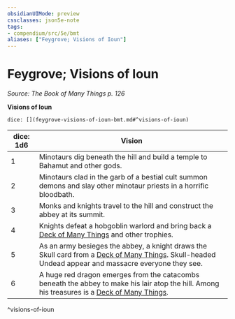 ```yaml
---
obsidianUIMode: preview
cssclasses: json5e-note
tags:
- compendium/src/5e/bmt
aliases: ["Feygrove; Visions of Ioun"]
---
```

# Feygrove; Visions of Ioun
*Source: The Book of Many Things p. 126* 

**Visions of Ioun**

`dice: [](feygrove-visions-of-ioun-bmt.md#^visions-of-ioun)`

| dice: 1d6 | Vision |
|-----------|--------|
| 1 | Minotaurs dig beneath the hill and build a temple to Bahamut and other gods. |
| 2 | Minotaurs clad in the garb of a bestial cult summon demons and slay other minotaur priests in a horrific bloodbath. |
| 3 | Monks and knights travel to the hill and construct the abbey at its summit. |
| 4 | Knights defeat a hobgoblin warlord and bring back a [Deck of Many Things](/Systems/5e/items/deck-of-many-things.md) and other trophies. |
| 5 | As an army besieges the abbey, a knight draws the Skull card from a [Deck of Many Things](/Systems/5e/items/deck-of-many-things.md). Skull-headed Undead appear and massacre everyone they see. |
| 6 | A huge red dragon emerges from the catacombs beneath the abbey to make his lair atop the hill. Among his treasures is a [Deck of Many Things](/Systems/5e/items/deck-of-many-things.md). |
^visions-of-ioun